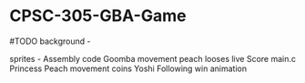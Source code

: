 # CPSC-305-GBA-Game

#TODO 
background - 

sprites - 
Assembly code
    Goomba movement
        peach looses live
    Score
main.c
    Princess Peach
        movement
        coins
        Yoshi Following
        win animation
        
